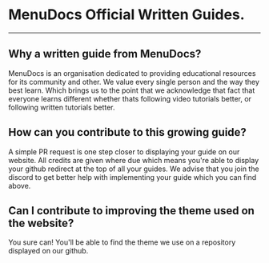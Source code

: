 # MenuDocs Official Written Guides.
---

## Why a written guide from MenuDocs?

MenuDocs is an organisation dedicated to providing educational resources for its community and other. 
We value every single person and the way they best learn. Which brings us to the point that we acknowledge 
that fact that everyone learns different whether thats following video tutorials better, or following 
written tutorials better.

## How can you contribute to this growing guide?

A simple PR request is one step closer to displaying your guide on our website. All credits are given where
due which means you're able to display your github redirect at the top of all your guides. We advise that
you join the discord to get better help with implementing your guide which you can find above.

## Can I contribute to improving the theme used on the website?

You sure can! You'll be able to find the theme we use on a repository displayed on our github.